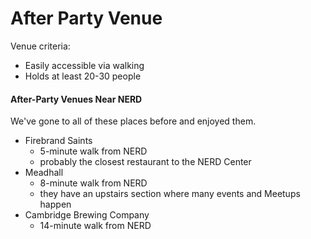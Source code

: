# After Party Venue

Venue criteria:

* Easily accessible via walking
* Holds at least 20-30 people

#### After-Party Venues Near NERD

We've gone to all of these places before and enjoyed them.

- Firebrand Saints
  * 5-minute walk from NERD
  * probably the closest restaurant to the NERD Center
- Meadhall
  * 8-minute walk from NERD
  * they have an upstairs section where many events and Meetups happen
- Cambridge Brewing Company
  * 14-minute walk from NERD
